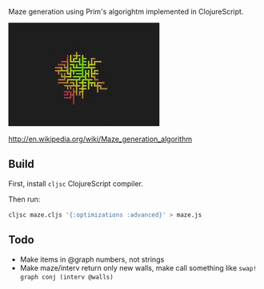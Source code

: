 Maze generation using Prim's algorightm implemented in ClojureScript.

![maze gif](https://raw.githubusercontent.com/jeffcarp/maze/gh-pages/maze.gif)

http://en.wikipedia.org/wiki/Maze_generation_algorithm

## Build

First, install `cljsc` ClojureScript compiler.

Then run:

```bash
cljsc maze.cljs '{:optimizations :advanced}' > maze.js
```

## Todo

- Make items in @graph numbers, not strings
- Make maze/interv return only new walls, make call something like `swap! graph conj (interv @walls)`
